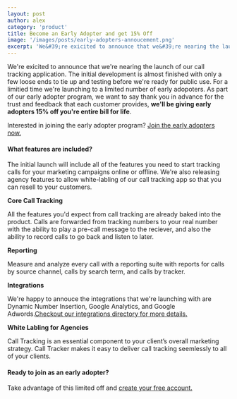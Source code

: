 ```yaml
---
layout: post
author: alex
category: 'product'
title: Become an Early Adopter and get 15% Off
image: '/images/posts/early-adopters-annoucement.png'
excerpt: 'We&#39;re exicited to announce that we&#39;re nearing the launch of our call tracking application. Join as an early adopter and get 15% off your entire bill for life.'
---
```

<p>We're exicited to announce that we're nearing the launch of our call tracking application. The initial development is almost finished with only a few loose ends to tie up and testing before we're ready for public use. For a limitied time we're launching to a limited number of early adopoters. As part of our early adopter program, we want to say thank you in advance for the trust and feedback that each customer provides, <strong>we'll be giving early adopters 15% off you're entire bill for life</strong>.</p> 

<p>Interested in joining the early adopter program? <a href="https://app.calltracker.io/signup/">Join the early adopters now.</a></p>

#### What features are included?

<p>The initial launch will include all of the features you need to start tracking calls for your marketing campaigns online or offline. We're also releasing agency features to allow white-labling of our call tracking app so that you can resell to your customers.</p>

<p><strong>Core Call Tracking</strong></p>
<p>All the features you'd expect from call tracking are already baked into the product. Calls are forwarded from tracking numbers to your real number with the ability to play a pre-call message to the reciever, and also the ability to record calls to go back and listen to later.</p>
<p><strong>Reporting</strong></p>
<p>Measure and analyze every call with a reporting suite with reports for calls by source channel, calls by search term, and calls by tracker.</p>
<p><strong>Integrations</strong></p>
<p>We're happy to annouce the integrations that we're launching with are Dynamic Number Insertion, Google Analytics, and Google Adwords.<a href="/integrations/">Checkout our integrations directory for more details.</a></p>
<p><strong>White Labling for Agencies</strong></p>
<p>Call Tracking is an essential component to your client’s overall marketing strategy. Call Tracker makes it easy to deliver call tracking seemlessly to all of your clients.</p>

#### Ready to join as an early adopter?

<p>Take advantage of this limited off and <a href="https://app.calltracker.io/signup/">create your free account.</a></p>